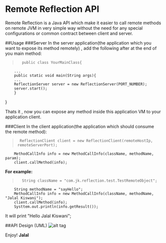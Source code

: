 # Remote Reflection API
Remote Reflection is a Java API which make it easier to call remote methods on remote JVM in very simple way without the need for any special configurations or common contract between client and server.

##Usage
###Server 
In the server application(the application which you want to expose its method remotely) , add the following after at the end of you main method:
>	    public class YourMainClass{
		...
	    public static void main(String args){
	    ...	    
	    ReflectionServer server = new ReflectionServer(PORT_NUMBER);
	    server.start();
		}
   }
 
Thats it , now you can expose any method inside this application VM to your application client.
 
###Client
In the client application(the application which should consume the remote method):
>      ReflectionClient client = new ReflectionClient(remoteHostIp, remoteServerPort);
		MethodCallInfo info = new MethodCallInfo(className, methodName, param);
		client.callMethod(info);

**For example:**		
>		String className = "com.jk.reflection.test.TestRemoteObject";
		String methodName = "sayHello";
		MethodCallInfo info = new MethodCallInfo(className, methodName, "Jalal Kiswani");
		client.callMethod(info);
		Systtem.out.println(info.getResult());
		
It will print "Hello Jalal Kiswani";
		
##API Design (UML)
![alt tag](https://github.com/kiswanij/remote-reflection/blob/master/design/RemoteReflection-API-UML.PNG)

Enjoy!
**Jalal**

 
